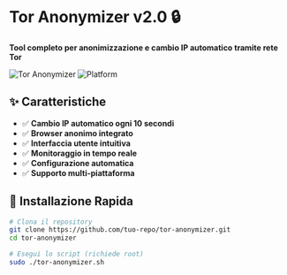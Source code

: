 # Tor Anonymizer v2.0 🔒

**Tool completo per anonimizzazione e cambio IP automatico tramite rete Tor**

![Tor Anonymizer](https://img.shields.io/badge/Version-2.0-green)
![Platform](https://img.shields.io/badge/Platform-Kali%20Linux-purple)

## ✨ Caratteristiche

- ✅ **Cambio IP automatico ogni 10 secondi**
- ✅ **Browser anonimo integrato**
- ✅ **Interfaccia utente intuitiva**
- ✅ **Monitoraggio in tempo reale**
- ✅ **Configurazione automatica**
- ✅ **Supporto multi-piattaforma**

## 🚀 Installazione Rapida

```bash
# Clona il repository
git clone https://github.com/tuo-repo/tor-anonymizer.git
cd tor-anonymizer

# Esegui lo script (richiede root)
sudo ./tor-anonymizer.sh
